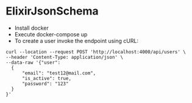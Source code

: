 # ElixirJsonSchema

* Install docker 
* Execute docker-compose up
* To create a user invoke the endpoint using cURL:

```
curl --location --request POST 'http://localhost:4000/api/users' \
--header 'Content-Type: application/json' \
--data-raw '{"user":
  {
      "email": "test12@mail.com",
      "is_active": true,
      "password": "123"
  }
}'
```
